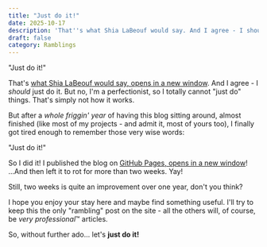 ```yaml
---
title: "Just do it!"
date: 2025-10-17
description: 'That''s what Shia LaBeouf would say. And I agree - I should just do it. But no, I''m a perfectionist, so I totally cannot "just do" things. That''s not how it works.'
draft: false
category: Ramblings
---
```


"Just do it!"

That's <a href="https://youtu.be/ZXsQAXx_ao0" target="_blank">what <span translate="no">Shia LaBeouf</span> would say<span class="visually-hidden">, opens in a new window</span></a>. And I agree - I _should_ just do it. But no, I'm a perfectionist, so I totally cannot "just do" things. That's simply not how it works.

But after a _whole friggin' year_ of having this blog sitting around, almost finished (like most of my projects - and admit it, most of yours too), I finally got tired enough to remember those very wise words:

"Just do it!"

So I did it! I published the blog on <a href="https://docs.github.com/en/pages" target="_blank">GitHub Pages<span class="visually-hidden">, opens in a new window</span></a>!<br aria-hidden="true"/>
...And then left it to rot for more than <time datetime="2w">two weeks</time>. Yay!

Still, <time datetime="2w">two weeks</time> is quite an improvement over one year, don't you think?

I hope you enjoy your stay here and maybe find something useful. I'll try to keep this the only "rambling" post on the site - all the others will, of course, be *very professional*™ articles.

So, without further ado... let's **just do it!**

